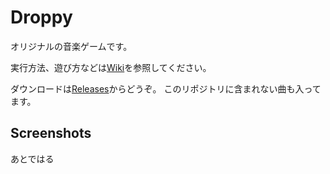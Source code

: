 # Droppy
オリジナルの音楽ゲームです。

実行方法、遊び方などは[Wiki](https://github.com/na-trium-144/droppy/wiki)を参照してください。

ダウンロードは[Releases](https://github.com/na-trium-144/droppy/releases)からどうぞ。
このリポジトリに含まれない曲も入ってます。

## Screenshots

あとではる
